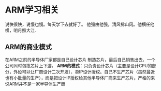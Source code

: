 # ARM学习相关
说快很快，说慢也慢。每天学下去就好了。
他强由他强，清风拂山冈。他横任他横，明月照大江.
## ARM的商业模式
在ARM之前的半导体厂家都是自己设计芯片 制造芯片，最后自己销售出去，一个公司同时包揽芯片上下游。
**ARM的模式**：只负责设计芯片（主要是设计CPU的部分，外设可以让厂商设计二次开发），卖IP设计授权。自己不生产芯片（虽然最近也有小批量的生产），而是把设计IP授权给其他半导体厂商来生产芯片，严格的来说ARM并不是一家半导体生产商